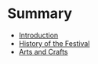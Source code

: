# Summary

* [Introduction](README.md)
* [History of the Festival](_pages/history-of-the-festival.md)
* [Arts and Crafts](arts-and-crafts.md)

